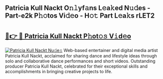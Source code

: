 ## Patricia Kull Nackt O𝚗𝚕yf𝚊ns L𝚎a𝚔ed N𝚞𝚍es - Part-e2k P𝚑𝚘tos Vi𝚍𝚎o - H𝚘𝚝 Part L𝚎a𝚔s rLET2

# <h2><a href="http://kf2ocx.oniu.top/?m=Patricia+Kull+Nackt">🔗👉 🔴 Patricia Kull Nackt P𝚑ot𝚘𝚜 V𝚒d𝚎o</a></h2>

[![Patricia Kull Nackt Nu𝚍e𝚜](https://i.imgur.com/0qMVB7G.gif)](http://kf2ocx.oniu.top/?m=Patricia+Kull+Nackt)
Web-based entertainer and digital media artist Patricia Kull Nackt, acclaimed for sharing dance and lifestyle ideas through solo and collaborative dance performances and short videos. Outstanding producer Patricia Kull Nackt, celebrated for their exceptional skills and accomplishments in bringing creative projects to life.  
